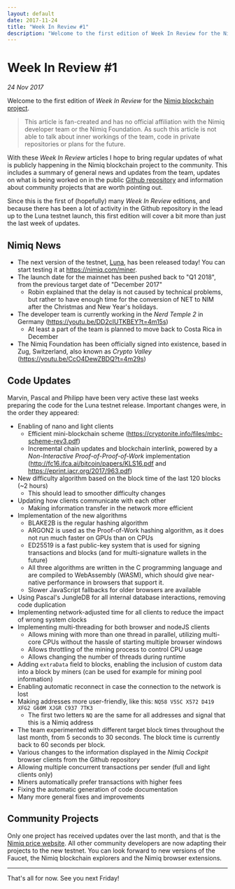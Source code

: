 ```yaml
---
layout: default
date: 2017-11-24
title: "Week In Review #1"
description: "Welcome to the first edition of Week In Review for the Nimiq blockchain project."
---
```


# Week In Review #1
*24 Nov 2017*

Welcome to the first edition of *Week In Review* for the [Nimiq blockchain project](https://nimiq.com).

> This article is fan-created and has no official affiliation with the Nimiq developer team or the Nimiq Foundation. As such this article is not able to talk about inner workings of the team, code in private repositories or plans for the future.

With these *Week In Review* articles I hope to bring regular updates of what is publicly happening in the Nimiq blockchain project to the community. This includes a summary of general news and updates from the team, updates on what is being worked on in the public [Github repository](https://github.com/nimiq-network/core) and information about community projects that are worth pointing out.

Since this is the first of (hopefully) many *Week In Review* editions, and because there has been a lot of activity in the Github repository in the lead up to the Luna testnet launch, this first edition will cover a bit more than just the last week of updates.

## Nimiq News
* The next version of the testnet, [Luna](https://medium.com/nimiq-network/luna-has-landed-1da78170a88f), has been released today! You can start testing it at <https://nimiq.com/miner>.
* The launch date for the mainnet has been pushed back to "Q1 2018", from the previous target date of "December 2017"
    * Robin explained that the delay is not caused by technical problems, but rather to have enough time for the conversion of NET to NIM after the Christmas and New Year's holidays.
* The developer team is currently working in the *Nerd Temple 2* in Germany (<https://youtu.be/DD2cIUTKBEY?t=4m15s>)
    * At least a part of the team is planned to move back to Costa Rica in December
* The Nimiq Foundation has been officially signed into existence, based in Zug, Switzerland, also known as *Crypto Valley* (<https://youtu.be/CcO4DewZBDQ?t=4m29s>)

## Code Updates
Marvin, Pascal and Philipp have been very active these last weeks preparing the code for the Luna testnet release. Important changes were, in the order they appeared:
* Enabling of nano and light clients
    * Efficient mini-blockchain scheme (<https://cryptonite.info/files/mbc-scheme-rev3.pdf>)
    * Incremental chain updates and blockchain interlink, powered by a *Non-Interactive Proof-of-Proof-of-Work* implementation (<http://fc16.ifca.ai/bitcoin/papers/KLS16.pdf> and <https://eprint.iacr.org/2017/963.pdf>)
* New difficulty algorithm based on the block time of the last 120 blocks (~2 hours)
    * This should lead to smoother difficulty changes
* Updating how clients communicate with each other
    * Making information transfer in the network more efficient
* Implementation of the new algorithms
    * BLAKE2B is the regular hashing algorithm
    * ARGON2 is used as the Proof-of-Work hashing algorithm, as it does not run much faster on GPUs than on CPUs
    * ED25519 is a fast public-key system that is used for signing transactions and blocks (and for multi-signature wallets in the future)
    * All three algorithms are written in the C programming language and are compiled to WebAssembly (WASM), which should give near-native performance in browsers that support it.
    * Slower JavaScript fallbacks for older browsers are available
* Using Pascal's JungleDB for all internal database interactions, removing code duplication
* Implementing network-adjusted time for all clients to reduce the impact of wrong system clocks
* Implementing multi-threading for both browser and nodeJS clients
    * Allows mining with more than one thread in parallel, utilizing multi-core CPUs without the hassle of starting multiple browser windows
    * Allows throttling of the mining process to control CPU usage
    * Allows changing the number of threads during runtime
* Adding `extraData` field to blocks, enabling the inclusion of custom data into a block by miners (can be used for example for mining pool information)
* Enabling automatic reconnect in case the connection to the network is lost
* Making addresses more user-friendly, like this: `NQ58 V5SC X572 D419 XFG2 G60M XJGR C937 7TK3`
    * The first two letters `NQ` are the same for all addresses and signal that this is a Nimiq address
* The team experimented with different target block times throughout the last month, from 5 seconds to 30 seconds. The block time is currently back to 60 seconds per block.
* Various changes to the information displayed in the *Nimiq Cockpit* browser clients from the Github repository
* Allowing multiple concurrent transactions per sender (full and light clients only)
* Miners automatically prefer transactions with higher fees
* Fixing the automatic generation of code documentation
* Many more general fixes and improvements

## Community Projects
Only one project has received updates over the last month, and that is the [Nimiq price website](https://nimiqprice.com). All other community developers are now adapting their projects to the new testnet. You can look forward to new versions of the Faucet, the Nimiq blockchain explorers and the Nimiq browser extensions.

---

That's all for now. See you next Friday!
